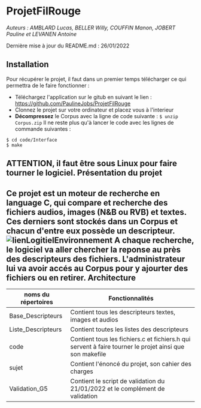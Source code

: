 # ProjetFilRouge
*Auteurs : AMBLARD Lucas, BELLER Willy, COUFFIN Manon, JOBERT Pauline et LEVANEN Antoine*

Dernière mise à jour du README.md : 26/01/2022


Installation
----
Pour récupérer le projet, il faut dans un premier temps télécharger ce qui permettra de le faire fonctionner :
* Téléchargez l'application sur le gitub en suivant le lien : https://github.com/PaulineJobs/ProjetFilRouge
* Clonnez le projet sur votre ordinateur et placez vous à l'interieur
* **Décompressez** le Corpus avec la ligne de code suivante :
```$ unzip Corpus.zip```
Il ne reste plus qu'à lancer le code avec les lignes de commande suivantes :
```
$ cd code/Interface
$ make
```
**ATTENTION**, il faut être sous Linux pour faire tourner le logiciel.
Présentation du projet
----
Ce projet est un moteur de recherche en language C, qui compare et recherche des fichiers audios, images (N&B ou RVB) et textes. Ces derniers sont stockés dans un Corpus et chacun d'entre eux possède un descripteur.
![lienLogitielEnvironnement](https://user-images.githubusercontent.com/92680110/150433772-e3128b03-0004-41a3-abb5-70d4b325715c.png)
A chaque recherche, le logiciel va aller chercher la reponse au près des descripteurs des fichiers. L'administrateur lui va avoir accés au Corpus pour y ajourter des fichiers ou en retirer. 
Architecture
----
|noms du répertoires|Fonctionnalités|
|-----------------|---------------------|
|Base_Descripteurs | Contient tous les descripteurs textes, images et audios|
|Liste_Descripteurs|Contient toutes les listes des descripteurs|
|code|Contient tous les fichiers.c et fichiers.h qui servent à faire tourner le projet ainsi que son makefile|
|sujet|Contient l'énoncé du projet, son cahier des charges|
|Validation_G5|Contient le script de validation du 21/01/2022 et le complément de validation|
